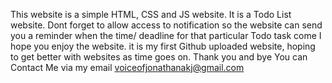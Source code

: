 This website is a simple HTML, CSS and JS website. It is a Todo List website. 
Dont forget to allow access to notification so the website can send you a reminder when the time/ deadline for that particular Todo task come
I hope you enjoy the website. 
it is my first Github uploaded website, hoping to get better with websites as time goes on.
Thank you and bye
You can Contact Me via my email 
voiceofjonathanakj@gmail.com
